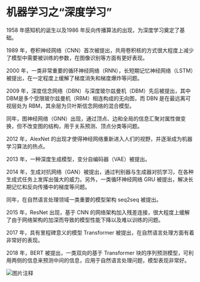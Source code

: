 # 机器学习之“深度学习”

1958 年感知机的诞生以及1986 年反向传播算法的出现，为深度学习奠定了基础。

1989 年，卷积神经网络（CNN）首次被提出，共用卷积核的方式很大程度上减少了模型中需要被训练的参数，在图像识别等方面有更好表现。

2000 年，一类非常重要的循环神经网络（RNN），长短期记忆神经网络（LSTM）被提出，在一定程度上缓解了梯度消失和梯度爆炸等问题。

2009 年，深度信念网络（DBN）与深度玻尔兹曼机（DBM）先后被提出，其中 DBM是多个受限玻尔兹曼机（RBM）相连构成的无向图，而 DBN 是在最远离可视层处为 RBM，其余层为贝叶斯信念网络的混合模型。

同年，图神经网络（GNN）出现，通过顶点、边和全局的信息汇聚对属性做变换，但不改变图的结构，用于关系预测、顶点分类等问题。

2012 年，AlexNet 的出现才使得神经网络重新进入人们的视野，并逐渐成为机器学习算法的热点。

2013 年，一种深度生成模型，变分自编码器（VAE）被提出。

2014 年，生成对抗网络（GAN）被提出，通过判别器与生成器对抗学习，在各种生成式任务上发挥出强大的威力。另外，一类循环神经网络 GRU 被提出，解决长期记忆和反向传播中的梯度等问题。

同年，在自然语言处理领域一类重要的模型架构 seq2seq 被提出。

2015 年，ResNet 出现，基于 CNN 的网络架构加入残差连接，很大程度上缓解了由于网络架构的加深而导致的模型性能下降以及难以训练的问题。

2017 年，具有里程碑意义的模型 Transformer 被提出，在自然语言处理方面有着非常好的表现。

2018 年，BERT 被提出，一类双向的基于 Transformer 块的序列预测模型，可利用两侧的信息来预测中间的信息，应用于自然语言处理问题，模型表现非常好。

![图片注释](http://storage-uqer.datayes.com/6245aa787bf0370166768fd0/49c586d6-3fa6-11ed-98b7-0242ac140002)